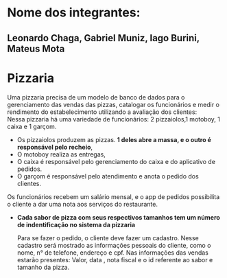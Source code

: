 # Nome dos integrantes:
## Leonardo Chaga, Gabriel Muniz, Iago Burini, Mateus Mota


# Pizzaria
Uma pizzaria precisa de um modelo de banco de dados para o gerenciamento das vendas das pizzas, catalogar os funcionários e medir o rendimento do estabelecimento utilizando a avaliação dos clientes: <br>
Nessa pizzaria há uma variedade de funcionários:
2 pizzaiolos,1 motoboy, 1 caixa e 1 garçom.

- Os pizzaiolos produzem as pizzas. <b>1 deles abre a massa, e o outro é responsável pelo recheio</b>, <br> 
- O motoboy realiza as entregas, <br>
- O caixa é responsável pelo gerenciamento do caixa e do aplicativo de pedidos. <br>
- O garçom é responsável pelo atendimento e anota o pedido dos clientes. <br>
 
Os funcionários recebem um salário mensal, e o app de pedidos possibilita o cliente a dar uma nota aos serviços do restaurante. <br>

  
- <b>Cada sabor de pizza com seus respectivos tamanhos tem um número de indentificação no sistema da pizzaria</b> <br> 
  
  Para se fazer o pedido, o cliente deve fazer um cadastro. Nesse cadastro será mostrado as informações pessoais do cliente, como o nome, n° de telefone, endereço e cpf. Nas informações das vendas estarão presentes: Valor, data , nota fiscal e o id referente ao sabor e tamanho da pizza.

